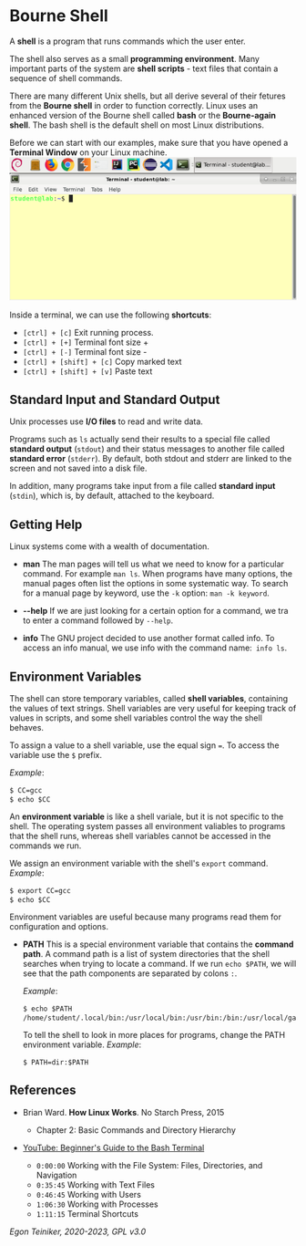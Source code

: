 # Bourne Shell

A **shell** is a program that runs commands which the user enter.

The shell also serves as a small **programming environment**.
Many important parts of the system are **shell scripts** - text files that contain a sequence of shell commands.

There are many different Unix shells, but all derive several of their fetures from the **Bourne shell** 
in order to function correctly.
Linux uses an enhanced version of the Bourne shell called **bash** or the **Bourne-again shell**.
The bash shell is the default shell on most Linux distributions. 

Before we can start with our examples, make sure that you have opened a **Terminal Window** on your Linux machine.
![Terminal Window](figures/Terminal.png)

Inside a terminal, we can use the following **shortcuts**:
* `[ctrl] + [c]` Exit running process.
* `[ctrl] + [+]` Terminal font size +
* `[ctrl] + [-]` Terminal font size -
* `[ctrl] + [shift] + [c]` Copy marked text 
* `[ctrl] + [shift] + [v]` Paste text


## Standard Input and Standard Output 
Unix processes use **I/O files** to read and write data.

Programs such as `ls` actually send their results to a special file called **standard output** (`stdout`)
and their status messages to another file called **standard error** (`stderr`).
By default, both stdout and stderr are linked to the screen and not saved into a disk file.

In addition, many programs take input from a file called **standard input** (`stdin`), which is, by default, attached to the keyboard.


## Getting Help

Linux systems come with a wealth of documentation.

* **man** The man pages will tell us what we need to know for a particular command. For example `man ls`.
    When programs have many options, the manual pages often list the options in some systematic way.
    To search for a manual page by keyword, use the `-k` option: `man -k keyword`.

* **--help** If we are just looking for a certain option for a command, we tra to enter a command followed by `--help`. 

* **info** The GNU project decided to use another format called info. To access an info manual, we use info with the command name:` info ls`.




## Environment Variables 

The shell can store temporary variables, called **shell variables**, containing the values of text strings.
Shell variables are very useful for keeping track of values in scripts, and some shell variables control the way the shell behaves.

To assign a value to a shell variable, use the equal sign `=`. To access the variable use the `$` prefix.

_Example_: 
```
$ CC=gcc 
$ echo $CC
```

An **environment variable** is like a shell variale, but it is not specific to the shell.
The operating system passes all environment valiables to programs that the shell runs, whereas 
shell variables cannot be accessed in the commands we run.

We assign an environment variable with the shell's `export` command.
_Example_: 
```
$ export CC=gcc 
$ echo $CC
```

Environment variables are useful because many programs read them for configuration and options.

* **PATH** This is a special environment variable that contains the **command path**.
    A command path is a list of system directories that the shell searches when trying to locate a command.
    If we run `echo $PATH`, we will see that the path components are separated by colons `:`.

    _Example_: 
    ```
    $ echo $PATH 
    /home/student/.local/bin:/usr/local/bin:/usr/bin:/bin:/usr/local/games:/usr/games
    ```
    
    To tell the shell to look in more places for programs, change the PATH environment variable.
    _Example_: 
    ```
    $ PATH=dir:$PATH 
    ```

## References

* Brian Ward. **How Linux Works**. No Starch Press, 2015
    * Chapter 2: Basic Commands and Directory Hierarchy
    
* [YouTube: Beginner's Guide to the Bash Terminal](https://www.youtube.com/watch?v=oxuRxtrO2Ag)
    * `0:00:00` Working with the File System: Files, Directories, and Navigation
    * `0:35:45` Working with Text Files 
    * `0:46:45` Working with Users 
    * `1:06:30` Working with Processes
    * `1:11:15` Terminal Shortcuts


*Egon Teiniker, 2020-2023, GPL v3.0*    
